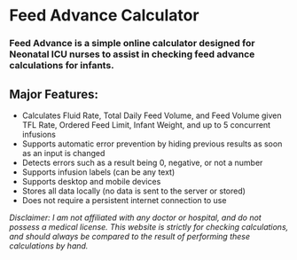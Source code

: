 # Feed Advance Calculator

### Feed Advance is a simple online calculator designed for Neonatal ICU nurses to assist in checking feed advance calculations for infants.

## Major Features:
- Calculates Fluid Rate, Total Daily Feed Volume, and Feed Volume given TFL Rate, Ordered Feed Limit, Infant Weight, and up to 5 concurrent infusions
- Supports automatic error prevention by hiding previous results as soon as an input is changed
- Detects errors such as a result being 0, negative, or not a number
- Supports infusion labels (can be any text)
- Supports desktop and mobile devices
- Stores all data locally (no data is sent to the server or stored)
- Does not require a persistent internet connection to use

*Disclaimer: I am not affiliated with any doctor or hospital, and do not possess a medical license. This website is strictly for checking calculations, and should always be compared to the result of performing these calculations by hand.*
